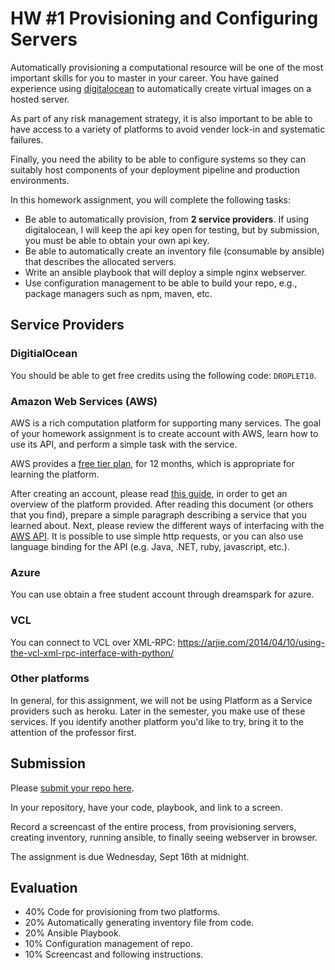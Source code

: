 # HW #1 Provisioning and Configuring Servers

Automatically provisioning a computational resource will be one of the most important skills for you to master in your career.  You have gained experience using [digitalocean](https://developers.digitalocean.com/v2/) to automatically create virtual images on a hosted server.

As part of any risk management strategy, it is also important to be able to have access to a variety of platforms to avoid vender lock-in and systematic failures.

Finally, you need the ability to be able to configure systems so they can suitably host components of your deployment pipeline and production environments.

In this homework assignment, you will complete the following tasks:

* Be able to automatically provision, from **2 service providers**. If using digitalocean, I will keep the api key open for testing, but by submission, you must be able to obtain your own api key.
* Be able to automatically create an inventory file (consumable by ansible) that describes the allocated servers.
* Write an ansible playbook that will deploy a simple nginx webserver.
* Use configuration management to be able to build your repo, e.g., package managers such as npm, maven, etc.
 
## Service Providers

### DigitialOcean

You should be able to get free credits using the following code: `DROPLET10`.

### Amazon Web Services (AWS)

AWS is a rich computation platform for supporting many services. The goal of your homework assignment is to create  account with AWS, learn how to use its API, and perform a simple task with the service.

AWS provides a [free tier plan](http://aws.amazon.com/free/), for 12 months, which is appropriate for learning the platform.

After creating an account, please read [this guide](https://d36cz9buwru1tt.cloudfront.net/AWS_Overview.pdf), in order to get an overview of the platform provided.  After reading this document (or others that you find), prepare a simple paragraph describing a service that you learned about. Next, please review the different ways of interfacing with the [AWS API](http://docs.aws.amazon.com/AWSEC2/latest/APIReference/making-api-requests.html).  It is possible to use simple http requests, or you can also use language binding for the API (e.g. Java, .NET, ruby, javascript, etc.).

### Azure

You can use obtain a free student account through dreamspark for azure.

### VCL

You can connect to VCL over XML-RPC:
https://arjie.com/2014/04/10/using-the-vcl-xml-rpc-interface-with-python/

### Other platforms

In general, for this assignment, we will not be using Platform as a Service providers such as heroku. Later in the semester, you make use of these services.
If you identify another platform you'd like to try, bring it to the attention of the professor first.

## Submission

Please [submit your repo here](https://docs.google.com/a/ncsu.edu/forms/d/1jz9p1xAKg0-yuHhqQF0hUEhhFqy_2F3jju-mKvTszsk/viewform?usp=send_form).

In your repository, have your code, playbook, and link to a screen.

Record a screencast of the entire process, from provisioning servers, creating inventory, running ansible, to finally seeing webserver in browser.

The assignment is due Wednesday, Sept 16th at midnight.

## Evaluation

- 40% Code for provisioning from two platforms.
- 20% Automatically generating inventory file from code.
- 20% Ansible Playbook.
- 10% Configuration management of repo.
- 10% Screencast and following instructions.
